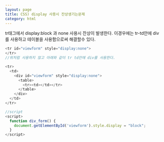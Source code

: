 ```yaml
---
layout: page
title: CSS) display 사용시 잔상생기는문제
category: html
---
```


tr태그에서 display:block 과 none 사용시 잔상이 발생한다.
이경우에는 tr-td안에 div를 사용하고 테이블을 사용함으로써 해결할수 있다.

```javascript
<tr id="viewform" style="display:none">
</tr>
//위처럼 사용하지 않고 아래와 같이 tr td안에 div를 사용한다.

<tr>
  <td>
    <div id="viewform" style="display:none">
      <table>
        <tr><td></td></tr>
      </table>
    </div>
  </td>
</tr>

//script
<script>
  function div_form() {
    document.getElementById('viewform').style.display = "block";
  }
</script>
```
